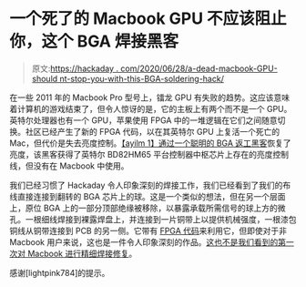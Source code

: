 # 一个死了的 Macbook GPU 不应该阻止你，这个 BGA 焊接黑客

> 原文:[https://hackaday . com/2020/06/28/a-dead-macbook-GPU-should nt-stop-you-with-this-BGA-soldering-hack/](https://hackaday.com/2020/06/28/a-dead-macbook-gpu-shouldnt-stop-you-with-this-bga-soldering-hack/)

在一些 2011 年的 Macbook Pro 型号上，镭龙 GPU 有失败的趋势。这应该意味着计算机的游戏结束了，但令人惊讶的是，它的主板上有两个而不是一个 GPU。英特尔处理器也有一个 GPU，苹果使用 FPGA 中的一堆逻辑在它们之间随意切换。社区已经产生了新的 FPGA 代码，以在其英特尔 GPU 上复活一个死亡的 Mac，但代价是失去亮度控制。[【ayilm 1】通过一个聪明的 BGA 返工黑客](http://advancedreworks.com/forum/showthread.php/gmux-bypass-native-brightness-control-3680.html)恢复了亮度，该黑客获得了英特尔 BD82HM65 平台控制器中枢芯片上存在的亮度控制线，但没有在 Macbook 中使用。

我们已经习惯了 Hackaday 令人印象深刻的焊接工作，我们已经看到了我们的布线直接连接到翻转的 BGA 芯片上的球。这是一个类似的想法，但在另一个层面上，原位 BGA 上的一部分顶部绝缘被移除，以暴露承载所需信号的球上方的微孔。一根细线焊接到裸露焊盘上，并连接到一片铜带上以提供机械强度，一根漆包铜线从铜带连接到 PCB 的另一侧。它带有 [FPGA 代码](https://github.com/ayilm1/gMUXBypass)来利用它，但即使对于非 Macbook 用户来说，这也是一件令人印象深刻的作品。[这也不是我们看到的第一次对 Macbook 进行精细焊接修复](https://hackaday.com/2019/07/09/liquid-damaged-macbook-saved-with-a-keen-eye/)。

感谢[lightpink784]的提示。